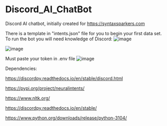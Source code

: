 # Discord_AI_ChatBot
Discord AI chatbot, initially created for https://syntaxsparkers.com 


There is a template in "intents.json" file for you to begin your first data set.
To run the bot you will need knowledge of Discord:
![image](https://user-images.githubusercontent.com/92131037/160315733-5a72a1ac-9986-46e9-aeaa-606095791e40.png)

![image](https://user-images.githubusercontent.com/92131037/160316324-e0ba4fd2-b72d-4f74-9b86-fbb2472c179f.png)

Must paste your token in .env file
![image](https://user-images.githubusercontent.com/92131037/160317034-7952b27b-6f6e-4a9f-b5fe-dc17d1bd7cfd.png)


Dependencies: 

https://discordpy.readthedocs.io/en/stable/discord.html

https://pypi.org/project/neuralintents/

https://www.nltk.org/

https://discordpy.readthedocs.io/en/stable/

https://www.python.org/downloads/release/python-3104/
